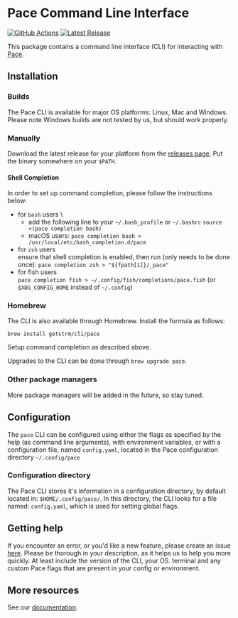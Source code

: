 # Pace Command Line Interface

[![GitHub Actions](https://github.com/getstrm/cli/workflows/Build/badge.svg)](https://github.com/getstrm/cli/actions)
[![Latest Release](https://img.shields.io/github/v/release/getstrm/cli)](https://github.com/getstrm/cli/releases/latest)

This package contains a command line interface (CLI) for interacting with [Pace](https://pace.getstrm.com).

## Installation

### Builds
The Pace CLI is available for major OS platforms: Linux, Mac and Windows. Please note Windows builds are not tested by us, but should work properly.

### Manually

Download the latest release for your platform from
the [releases page](https://github.com/getstrm/cli/releases). Put the binary somewhere on your `$PATH`.

#### Shell Completion

In order to set up command completion, please follow the instructions below:

- for `bash` users \
  - add the following line to your `~/.bash_profile` or `~/.bashrc`
  `source <(pace completion bash)`
  - macOS users: `pace completion bash > /usr/local/etc/bash_completion.d/pace`
- for `zsh` users \
  ensure that shell completion is enabled, then run (only needs to be done once):
  `pace completion zsh > "${fpath[1]}/_pace"`
- for fish users \
  `pace completion fish > ~/.config/fish/completions/pace.fish` (or `$XDG_CONFIG_HOME` instead of `~/.config`)

### Homebrew

The CLI is also available through Homebrew. Install the formula as follows:

```
brew install getstrm/cli/pace
```

Setup command completion as described above.

Upgrades to the CLI can be done through `brew upgrade pace`.

### Other package managers

More package managers will be added in the future, so stay tuned.

## Configuration

The `pace` CLI can be configured using either the flags as specified by the help (as command line arguments), with
environment variables, or with a configuration file, named `config.yaml`, located in the Pace configuration directory
`~/.config/pace`

### Configuration directory

The Pace CLI stores it's information in a configuration directory, by default located in:
`$HOME/.config/pace/`. In this directory, the CLI looks for a file named: `config.yaml`, which is used for
setting global flags.

## Getting help

If you encounter an error, or you'd like a new feature, please create an
issue [here](https://github.com/getstrm/pace/cli/issues/new). Please be thorough in your description, as it helps us
to help you more quickly. At least include the version of the CLI, your OS. terminal and any custom Pace flags
that are present in your config or environment.

## More resources

See our [documentation](https://pace.getstrm.com/docs/readme/installation).
